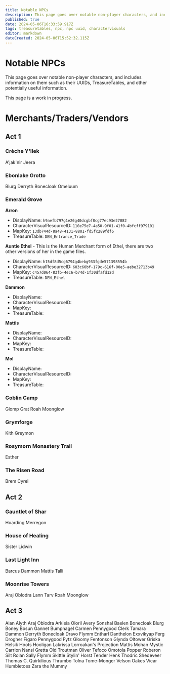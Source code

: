 ```yaml
---
title: Notable NPCs
description: This page goes over notable non-player characters, and includes information on them such as their UUIDs, TreasureTables, and other potentially useful information.
published: true
date: 2024-05-06T16:33:59.917Z
tags: treasuretables, npc, npc uuid, charactervisuals
editor: markdown
dateCreated: 2024-05-06T15:52:32.115Z
---
```


# Notable NPCs
This page goes over notable non-player characters, and includes information on them such as their UUIDs, TreasureTables, and other potentially useful information.

This page is a work in progress.

# Merchants/Traders/Vendors

## Act 1

### Crèche Y'llek

A'jak'nir Jeera

### Ebonlake Grotto

Blurg
Derryth Bonecloak
Omeluum

### Emerald Grove

**Arron**
- DisplayName: `h9aefb797g1e26g40dcgbf8cg77ec93e27082`
- CharacterVisualResourceID: `110e75e7-4a50-9f01-41f0-4bfcff979101`
- MapKey: `13db744d-8a48-4131-8801-fd5fc289fdf6`
- TreasureTable: `DEN_Entrance_Trade`

**Auntie Ethel** - This is the Human Merchant form of Ethel, there are two other versions of her in the game files.
- DisplayName: `h15df8d5cg6794g4bebg933fgde571398554b`
- CharacterVisualResourceID: `603c60bf-179c-616f-00e5-aebe32713b49`
- MapKey: `c457d064-83fb-4ec6-b74d-1f30dfafd12d`
- TreasureTable: `DEN_Ethel`

**Dammon**
- DisplayName:
- CharacterVisualResourceID:
- MapKey:
- TreasureTable:

**Mattis**
- DisplayName:
- CharacterVisualResourceID:
- MapKey:
- TreasureTable:

**Mol**
- DisplayName:
- CharacterVisualResourceID:
- MapKey:
- TreasureTable:

### Goblin Camp

Glomp
Grat
Roah Moonglow

### Grymforge

Kith
Greymon

### Rosymorn Monastery Trail

Esther

### The Risen Road

Brem
Cyrel

## Act 2

### Gauntlet of Shar

Hoarding Merregon

### House of Healing

Sister Lidwin

### Last Light Inn

Barcus
Dammon
Mattis
Talli

### Moonrise Towers

Araj Oblodra
Lann Tarv
Roah Moonglow

## Act 3

Alan Alyth
Araj Oblodra
Arkleia Oloril
Avery Sonshal
Baelen Bonecloak
Blurg
Boney
Bosun Gannet
Bumpnagel
Carmen Pennygood
Clerk Tamara
Dammon
Derryth Bonecloak
Dravo Flymm
Entharl Danthelon
Exxvikyap
Ferg Drogher
Figaro Pennygood
Fytz
Gloomy Fentonson
Glynda Oltower
Griska
Helsik
Hoots Hooligan
Lakrissa
Lorroakan's Projection
Mattis
Mohan
Mystic Carrion
Nansi Gretta
Old Troutman
Oliver Tefoco
Omotola
Popper
Roberon Silt
Rolan
Sally Flymm
Skittle
Stylin' Horst
Tender Henk
Thodric Shedeveer
Thomas C. Quirkilious
Thrumbo
Tolna Tome-Monger
Velson Oakes
Vicar Humbletoes
Zara the Mummy